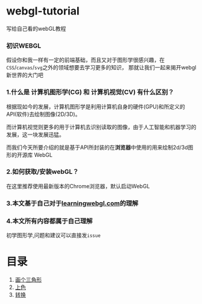 # webgl-tutorial
写给自己看的webGL教程


### 初识WEBGL

假设你和我一样有一定的前端基础，而且又对于图形学很感兴趣，在`CSS`/`canvas`/`svg`之外的领域想要去学习更多的知识，
那就让我们一起来揭开webgl新世界的大门吧


### 1.什么是 计算机图形学(CG) 和 计算机视觉(CV) 有什么区别？

根据现如今的发展，计算机图形学是利用计算机自身的硬件(GPU)和所定义的API(软件)去绘制图像(2D/3D)。

而计算机视觉则更多的用于计算机去识别读取的图像，由于人工智能和机器学习的发展，这一块发展迅猛。

而我们今天所要介绍的就是基于API所封装的在**浏览器**中使用的用来绘制2d/3d图形的开源库 WebGL


### 2.如何获取/安装webGL？

在这里推荐使用最新版本的Chrome浏览器，默认启动WebGL

### 3.本文基于自己对于[learningwebgl.com](http://learningwebgl.com/blog/?page_id=1217)的理解

### 4.本文所有内容都属于自己理解

初学图形学,问题和建议可以直接发`issue`

# 目录

1. [画个三角形](https://github.com/VinthonyLab/webgl-tutorial/blob/master/articles/lesson1.md)
2. [上色](https://github.com/VinthonyLab/webgl-tutorial/blob/master/articles/lesson2.md)
3. [转换](https://github.com/VinthonyLab/webgl-tutorial/blob/master/articles/lesson3.md)
